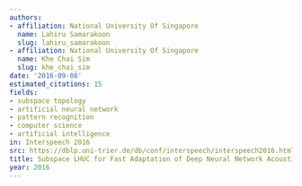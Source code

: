 ```yaml
---
authors:
- affiliation: National University Of Singapore
  name: Lahiru Samarakoon
  slug: lahiru_samarakoon
- affiliation: National University Of Singapore
  name: Khe Chai Sim
  slug: khe_chai_sim
date: '2016-09-08'
estimated_citations: 15
fields:
- subspace topology
- artificial neural network
- pattern recognition
- computer science
- artificial intelligence
in: Interspeech 2016
src: https://dblp.uni-trier.de/db/conf/interspeech/interspeech2016.html#SamarakoonS16
title: Subspace LHUC for Fast Adaptation of Deep Neural Network Acoustic Models.
year: 2016
---
```

